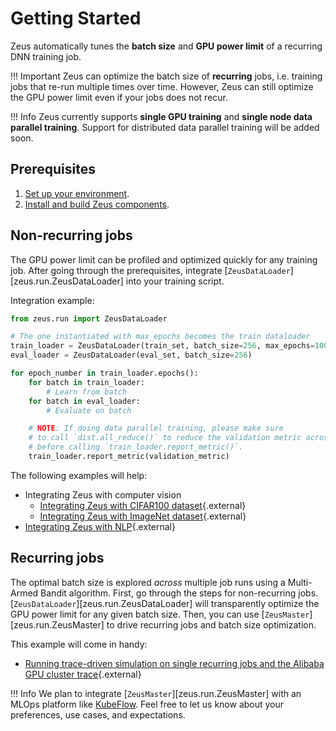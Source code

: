 # Getting Started

Zeus automatically tunes the **batch size** and **GPU power limit** of a recurring DNN training job.

!!! Important
    Zeus can optimize the batch size of **recurring** jobs, i.e. training jobs that re-run multiple times over time. However, Zeus can still optimize the GPU power limit even if your jobs does not recur.

!!! Info
    Zeus currently supports **single GPU training** and **single node data parallel training**. Support for distributed data parallel training will be added soon.

## Prerequisites

1. [Set up your environment](environment.md).
2. [Install and build Zeus components](installing_and_building.md).


## Non-recurring jobs

The GPU power limit can be profiled and optimized quickly for any training job.
After going through the prerequisites, integrate [`ZeusDataLoader`][zeus.run.ZeusDataLoader] into your training script.

Integration example:
```python
from zeus.run import ZeusDataLoader

# The one instantiated with max_epochs becomes the train dataloader
train_loader = ZeusDataLoader(train_set, batch_size=256, max_epochs=100)
eval_loader = ZeusDataLoader(eval_set, batch_size=256)

for epoch_number in train_loader.epochs():
    for batch in train_loader:
        # Learn from batch
    for batch in eval_loader:
        # Evaluate on batch

    # NOTE: If doing data parallel training, please make sure
    # to call `dist.all_reduce()` to reduce the validation metric across all GPUs
    # before calling `train_loader.report_metric()`.
    train_loader.report_metric(validation_metric)
```

The following examples will help:

- Integrating Zeus with computer vision
  - [Integrating Zeus with CIFAR100 dataset](https://github.com/SymbioticLab/Zeus/tree/master/examples/cifar100){.external}
  - [Integrating Zeus with ImageNet dataset](https://github.com/SymbioticLab/Zeus/tree/master/examples/imagenet){.external}
- [Integrating Zeus with NLP](https://github.com/SymbioticLab/Zeus/tree/master/examples/capriccio){.external}


## Recurring jobs

The optimal batch size is explored *across* multiple job runs using a Multi-Armed Bandit algorithm.
First, go through the steps for non-recurring jobs. 
[`ZeusDataLoader`][zeus.run.ZeusDataLoader] will transparently optimize the GPU power limit for any given batch size.
Then, you can use [`ZeusMaster`][zeus.run.ZeusMaster] to drive recurring jobs and batch size optimization.

This example will come in handy:

- [Running trace-driven simulation on single recurring jobs and the Alibaba GPU cluster trace](https://github.com/SymbioticLab/Zeus/tree/master/examples/trace_driven){.external}

!!! Info
    We plan to integrate [`ZeusMaster`][zeus.run.ZeusMaster] with an MLOps platform like [KubeFlow](https://www.kubeflow.org/).
    Feel free to let us know about your preferences, use cases, and expectations.
